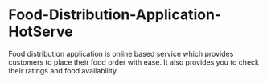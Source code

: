 # Food-Distribution-Application-HotServe
Food distribution application is online based service which provides customers to place their food order with ease.
It also provides you to check their ratings and food availability.



